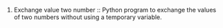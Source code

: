 1. Exchange value two number :: Python program to exchange the values of two numbers without using a temporary variable.
